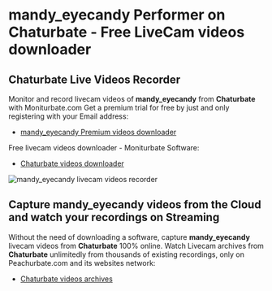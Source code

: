 # mandy_eyecandy Performer on Chaturbate - Free LiveCam videos downloader

## Chaturbate Live Videos Recorder

Monitor and record livecam videos of **mandy_eyecandy** from **Chaturbate** with Moniturbate.com
Get a premium trial for free by just and only registering with your Email address:
* [mandy_eyecandy Premium videos downloader](https://moniturbate.com/request-demo-licence-key.html)

Free livecam videos downloader - Moniturbate Software:
* [Chaturbate videos downloader](https://moniturbate.com/moniturbate-download-software.html)

![mandy_eyecandy livecam videos recorder](https://peachurnet.com/templates/moniturbate-software.png)


## Capture mandy_eyecandy videos from the Cloud and watch your recordings on Streaming

Without the need of downloading a software, capture **mandy_eyecandy** livecam videos from **Chaturbate** 100% online.
Watch Livecam archives from **Chaturbate** unlimitedly from thousands of existing recordings, only on Peachurbate.com and its websites network:
* [Chaturbate videos archives](https://peachurnet.com/)